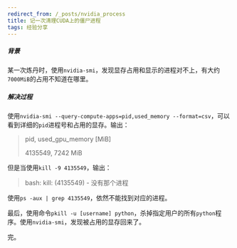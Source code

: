 ```yaml
---
redirect_from: /_posts/nvidia_process
title: 记一次清理CUDA上的僵尸进程
tags: 经验分享
---
```



##### 背景

某一次炼丹时，使用`nvidia-smi`，发现显存占用和显示的进程对不上，有大约`7000MiB`的占用不知道在哪里。

##### 解决过程

使用`nvidia-smi --query-compute-apps=pid,used_memory --format=csv`，可以看到详细的`pid`进程号和占用的显存。输出：

> pid, used_gpu_memory [MiB]
> 
> 4135549, 7242 MiB

但是当使用`kill -9 4135549`，输出：

> bash: kill: (4135549) - 没有那个进程

使用`ps -aux | grep 4135549`，依然不能找到对应的进程。

最后，使用命令`pkill -u [username] python`，杀掉指定用户的所有`python`程序。使用`nvidia-smi`，发现被占用的显存回来了。

完。
